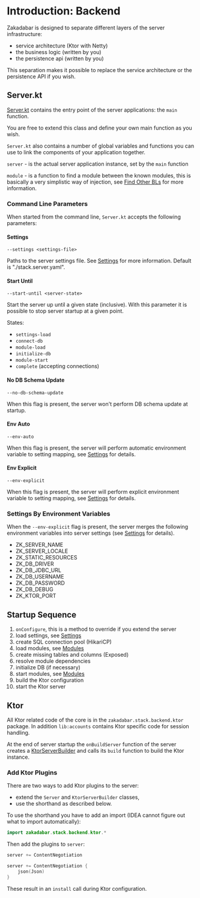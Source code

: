 # Introduction: Backend

Zakadabar is designed to separate different layers of the server infrastructure:

- service architecture (Ktor with Netty)
- the business logic (written by you)
- the persistence api (written by you)

This separation makes it possible to replace the service architecture
or the persistence API if you wish.

## Server.kt

[Server.kt](/core/core/src/jvmMain/kotlin/zakadabar/core/server/Server.kt) contains
the entry point of the server applications: the `main` function. 

You are free to extend this class and define your own main function as you wish.

`Server.kt` also contains a number of global variables and functions you can 
use to link the components of your application together.

`server` - is the actual server application instance, set by the `main` function

`module` - is a function to find a module between the known modules, this
is basically a very simplistic way of injection, see
[Find Other BLs](./BusinessLogic.md#Find-Other-BLs) for more information.

### Command Line Parameters

When started from the command line, `Server.kt` accepts the following parameters:

#### Settings

`--settings <settings-file>`

Paths to the server settings file. See [Settings](./Settings.md) for more information.
Default is "./stack.server.yaml".

#### Start Until

`--start-until <server-state>`

Start the server up until a given state (inclusive). With this parameter it is possible
to stop server startup at a given point.

States:

- `settings-load`
- `connect-db`
- `module-load`
- `initialize-db`
- `module-start`
- `complete` (accepting connections)

#### No DB Schema Update

`--no-db-schema-update`

When this flag is present, the server won't perform DB schema update at startup.

#### Env Auto

`--env-auto`

When this flag is present, the server will perform automatic environment variable
to setting mapping, see [Settings](./Settings.md) for details.

#### Env Explicit

`--env-explicit`

When this flag is present, the server will perform explicit environment variable
to setting mapping, see [Settings](./Settings.md) for details.

### Settings By Environment Variables

When the `--env-explicit` flag is present, the server merges the following environment
variables into server settings (see [Settings](./Settings.md) for details).

- ZK_SERVER_NAME
- ZK_SERVER_LOCALE
- ZK_STATIC_RESOURCES  
- ZK_DB_DRIVER
- ZK_DB_JDBC_URL
- ZK_DB_USERNAME
- ZK_DB_PASSWORD
- ZK_DB_DEBUG
- ZK_KTOR_PORT

## Startup Sequence

1. `onConfigure`, this is a method to override if you extend the server
1. load settings, see [Settings](./Settings.md)
1. create SQL connection pool (HikariCP)
1. load modules, see [Modules](../common/Modules.md)
1. create missing tables and columns (Exposed)
1. resolve module dependencies
1. initialize DB (if necessary)
1. start modules, see [Modules](../common/Modules.md)
1. build the Ktor configuration
1. start the Ktor server

## Ktor

All Ktor related code of the core is in the `zakadabar.stack.backend.ktor` package.
In addition `lib:accounts` contains Ktor specific code for session handling.

At the end of server startup the `onBuildServer` function of the server creates
a [KtorServerBuilder](/core/core/src/jvmMain/kotlin/zakadabar/core/server/ktor/KtorServerBuilder.kt)
and calls its `build` function to build the Ktor instance.

### Add Ktor Plugins

There are two ways to add Ktor plugins to the server: 

- extend the `Server` and `KtorServerBuilder` classes,
- use the shorthand as described below.

To use the shorthand you have to add an import (IDEA cannot figure
out what to import automatically):

```kotlin
import zakadabar.stack.backend.ktor.*
```

Then add the plugins to `server`:

```kotlin
server += ContentNegotiation
```

```kotlin
server += ContentNegotiation {
    json(Json)
}
```

These result in an `install` call during Ktor configuration.